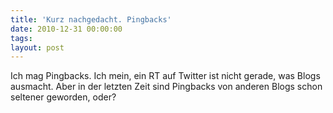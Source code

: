 ```yaml
---
title: 'Kurz nachgedacht. Pingbacks'
date: 2010-12-31 00:00:00 
tags: 
layout: post
---
```

Ich mag Pingbacks. Ich mein, ein RT auf Twitter ist nicht gerade, was Blogs ausmacht. Aber in der letzten Zeit sind Pingbacks von anderen Blogs schon seltener geworden, oder?
